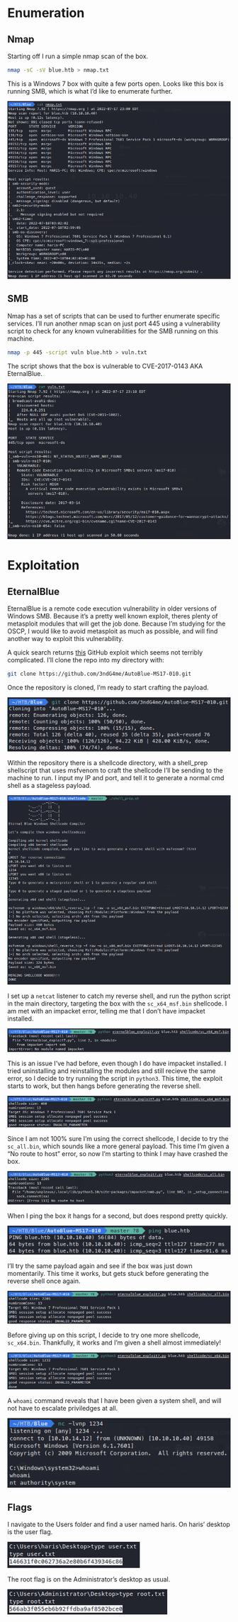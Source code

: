 # Enumeration

## Nmap

Starting off I run a simple nmap scan of the box.

```bash
nmap -sC -sV blue.htb > nmap.txt
```

This is a Windows 7 box with quite a few ports open. Looks like this box is running SMB, which is what I’d like to enumerate further.

![Untitled](POC/nmap.png)

## SMB

Nmap has a set of scripts that can be used to further enumerate specific services. I’ll run another nmap scan on just port 445 using a vulnerability script to check for any known vulnerabilities for the SMB running on this machine.

```bash
nmap -p 445 -script vuln blue.htb > vuln.txt
```

The script shows that the box is vulnerable to CVE-2017-0143 AKA EternalBlue.

![Untitled](POC/smb_vuln.png)

# Exploitation

## EternalBlue

EternalBlue is a remote code execution vulnerability in older versions of Windows SMB. Because it’s a pretty well known exploit, theres plenty of metasploit modules that will get the job done. Because I’m studying for the OSCP, I would like to avoid metasploit as much as possible, and will find another way to exploit this vulnerability.

A quick search returns [this](https://github.com/3ndG4me/AutoBlue-MS17-010.git) GitHub exploit which seems not terribly complicated. I’ll clone the repo into my directory with:

```bash
git clone https://github.com/3ndG4me/AutoBlue-MS17-010.git
```

Once the repository is cloned, I’m ready to start crafting the payload.

![Untitled](POC/clone_repo.png)

Within the repository there is a shellcode directory, with a shell_prep shellscript that uses msfvenom to craft the shellcode I’ll be sending to the machine to run. I input my IP and port, and tell it to generate a normal cmd shell as a stageless payload.

![Untitled](POC/shell_prep.png)

I set up a `netcat` listener to catch my reverse shell, and run the python script in the main directory, targeting the box with the `sc_x64_msf.bin` shellcode. I am met with an impacket error, telling me that I don’t have impacket installed. 

![Untitled](POC/impacket.png)

This is an issue I’ve had before, even though I do have impacket installed. I tried uninstalling and reinstalling the modules and still recieve the same error, so I decide to try running the script in `python3`. This time, the exploit starts to work, but then hangs before generating the reverse shell.

![Untitled](POC/no_response.png)

Since I am not 100% sure I’m using the correct shellcode, I decide to try the `sc_all.bin`, which sounds like a more general payload. This time I’m given a “No route to host” error, so now I’m starting to think I may have crashed the box.

![Untitled](POC/no_route.png)

When I ping the box it hangs for a second, but does respond pretty quickly.

![Untitled](POC/ping.png)

I’ll try the same payload again and see if the box was just down momentarily. This time it works, but gets stuck before generating the reverse shell once again.

![Untitled](POC/no_response2.png)

Before giving up on this script, I decide to try one more shellcode, `sc_x64.bin`. Thankfully, it works and I’m given a shell almost immediately!

![Untitled](POC/exploited.png)

A `whoami` command reveals that I have been given a system shell, and will not have to escalate priviledges at all.

![Untitled](POC/system.png)

## Flags

I navigate to the Users folder and find a user named haris. On haris’ desktop is the user flag.

![Untitled](POC/user_flag.png)

The root flag is on the Administrator’s desktop as usual.

![Untitled](POC/root_flag.png)
